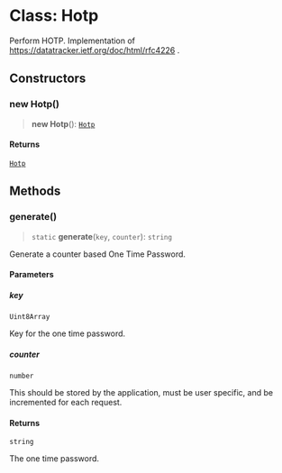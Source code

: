 # Class: Hotp

Perform HOTP.
Implementation of https://datatracker.ietf.org/doc/html/rfc4226 .

## Constructors

### new Hotp()

> **new Hotp**(): [`Hotp`](Hotp.md)

#### Returns

[`Hotp`](Hotp.md)

## Methods

### generate()

> `static` **generate**(`key`, `counter`): `string`

Generate a counter based One Time Password.

#### Parameters

##### key

`Uint8Array`

Key for the one time password.

##### counter

`number`

This should be stored by the application,
must be user specific, and be incremented for each request.

#### Returns

`string`

The one time password.
